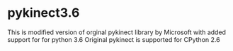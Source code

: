 # pykinect3.6
This is modified version of orginal pykinect library by Microsoft with added support for for python 3.6 
Original pykinect is supported for CPython 2.6
